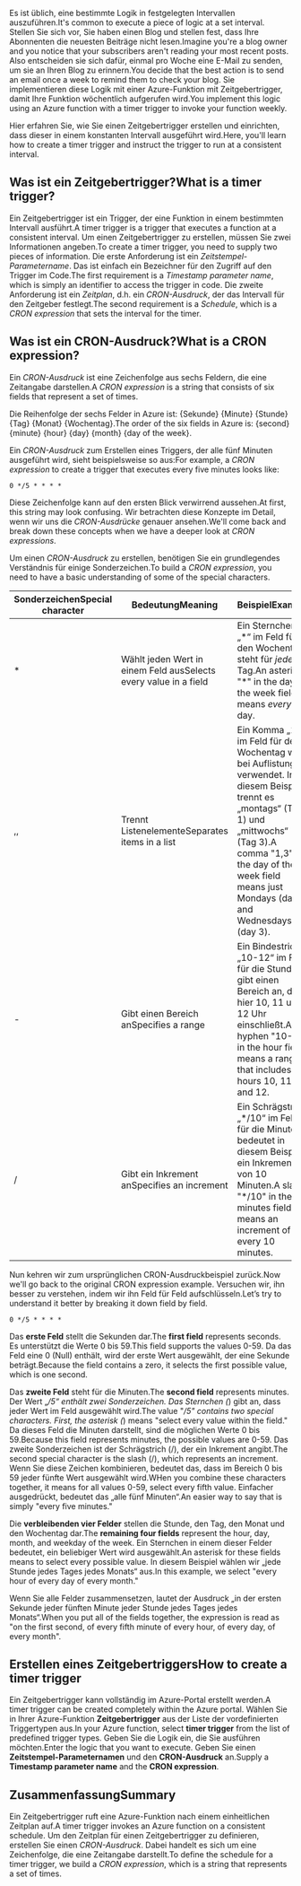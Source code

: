 <span data-ttu-id="9f44e-101">Es ist üblich, eine bestimmte Logik in festgelegten Intervallen auszuführen.</span><span class="sxs-lookup"><span data-stu-id="9f44e-101">It's common to execute a piece of logic at a set interval.</span></span> <span data-ttu-id="9f44e-102">Stellen Sie sich vor, Sie haben einen Blog und stellen fest, dass Ihre Abonnenten die neuesten Beiträge nicht lesen.</span><span class="sxs-lookup"><span data-stu-id="9f44e-102">Imagine you're a blog owner and you notice that your subscribers aren't reading your most recent posts.</span></span> <span data-ttu-id="9f44e-103">Also entscheiden sie sich dafür, einmal pro Woche eine E-Mail zu senden, um sie an Ihren Blog zu erinnern.</span><span class="sxs-lookup"><span data-stu-id="9f44e-103">You decide that the best action is to send an email once a week to remind them to check your blog.</span></span> <span data-ttu-id="9f44e-104">Sie implementieren diese Logik mit einer Azure-Funktion mit Zeitgebertrigger, damit Ihre Funktion wöchentlich aufgerufen wird.</span><span class="sxs-lookup"><span data-stu-id="9f44e-104">You implement this logic using an Azure function with a timer trigger to invoke your function weekly.</span></span>

<span data-ttu-id="9f44e-105">Hier erfahren Sie, wie Sie einen Zeitgebertrigger erstellen und einrichten, dass dieser in einem konstanten Intervall ausgeführt wird.</span><span class="sxs-lookup"><span data-stu-id="9f44e-105">Here, you'll learn how to create a timer trigger and instruct the trigger to run at a consistent interval.</span></span>

## <a name="what-is-a-timer-trigger"></a><span data-ttu-id="9f44e-106">Was ist ein Zeitgebertrigger?</span><span class="sxs-lookup"><span data-stu-id="9f44e-106">What is a timer trigger?</span></span>

<span data-ttu-id="9f44e-107">Ein Zeitgebertrigger ist ein Trigger, der eine Funktion in einem bestimmten Intervall ausführt.</span><span class="sxs-lookup"><span data-stu-id="9f44e-107">A timer trigger is a trigger that executes a function at a consistent interval.</span></span> <span data-ttu-id="9f44e-108">Um einen Zeitgebertrigger zu erstellen, müssen Sie zwei Informationen angeben.</span><span class="sxs-lookup"><span data-stu-id="9f44e-108">To create a timer trigger, you need to supply two pieces of information.</span></span> <span data-ttu-id="9f44e-109">Die erste Anforderung ist ein *Zeitstempel-Parametername*. Das ist einfach ein Bezeichner für den Zugriff auf den Trigger im Code.</span><span class="sxs-lookup"><span data-stu-id="9f44e-109">The first requirement is a *Timestamp parameter name*, which is simply an identifier to access the trigger in code.</span></span> <span data-ttu-id="9f44e-110">Die zweite Anforderung ist ein *Zeitplan*, d.h. ein *CRON-Ausdruck*, der das Intervall für den Zeitgeber festlegt.</span><span class="sxs-lookup"><span data-stu-id="9f44e-110">The second requirement is a *Schedule*, which is a *CRON expression* that sets the interval for the timer.</span></span>

## <a name="what-is-a-cron-expression"></a><span data-ttu-id="9f44e-111">Was ist ein CRON-Ausdruck?</span><span class="sxs-lookup"><span data-stu-id="9f44e-111">What is a CRON expression?</span></span>

<span data-ttu-id="9f44e-112">Ein *CRON-Ausdruck* ist eine Zeichenfolge aus sechs Feldern, die eine Zeitangabe darstellen.</span><span class="sxs-lookup"><span data-stu-id="9f44e-112">A *CRON expression* is a string that consists of six fields that represent a set of times.</span></span>

<span data-ttu-id="9f44e-113">Die Reihenfolge der sechs Felder in Azure ist: {Sekunde} {Minute} {Stunde} {Tag} {Monat} {Wochentag}.</span><span class="sxs-lookup"><span data-stu-id="9f44e-113">The order of the six fields in Azure is: {second} {minute} {hour} {day} {month} {day of the week}.</span></span>

<span data-ttu-id="9f44e-114">Ein *CRON-Ausdruck* zum Erstellen eines Triggers, der alle fünf Minuten ausgeführt wird, sieht beispielsweise so aus:</span><span class="sxs-lookup"><span data-stu-id="9f44e-114">For example, a *CRON expression* to create a trigger that executes every five minutes looks like:</span></span>

```
0 */5 * * * *
```

<span data-ttu-id="9f44e-115">Diese Zeichenfolge kann auf den ersten Blick verwirrend aussehen.</span><span class="sxs-lookup"><span data-stu-id="9f44e-115">At first, this string may look confusing.</span></span> <span data-ttu-id="9f44e-116">Wir betrachten diese Konzepte im Detail, wenn wir uns die *CRON-Ausdrücke* genauer ansehen.</span><span class="sxs-lookup"><span data-stu-id="9f44e-116">We'll come back and break down these concepts when we have a deeper look at *CRON expressions*.</span></span>

<span data-ttu-id="9f44e-117">Um einen *CRON-Ausdruck* zu erstellen, benötigen Sie ein grundlegendes Verständnis für einige Sonderzeichen.</span><span class="sxs-lookup"><span data-stu-id="9f44e-117">To build a *CRON expression*, you need to have a basic understanding of some of the special characters.</span></span>

| <span data-ttu-id="9f44e-118">Sonderzeichen</span><span class="sxs-lookup"><span data-stu-id="9f44e-118">Special character</span></span> | <span data-ttu-id="9f44e-119">Bedeutung</span><span class="sxs-lookup"><span data-stu-id="9f44e-119">Meaning</span></span> | <span data-ttu-id="9f44e-120">Beispiel</span><span class="sxs-lookup"><span data-stu-id="9f44e-120">Example</span></span> |
| ------------- | ------------- | ------------- |
| *      | <span data-ttu-id="9f44e-121">Wählt jeden Wert in einem Feld aus</span><span class="sxs-lookup"><span data-stu-id="9f44e-121">Selects every value in a field</span></span> | <span data-ttu-id="9f44e-122">Ein Sternchen „\*“ im Feld für den Wochentag steht für *jeden* Tag.</span><span class="sxs-lookup"><span data-stu-id="9f44e-122">An asterisk "\*" in the day of the week field means *every* day.</span></span> |
| <span data-ttu-id="9f44e-123">,</span><span class="sxs-lookup"><span data-stu-id="9f44e-123">,</span></span>      | <span data-ttu-id="9f44e-124">Trennt Listenelemente</span><span class="sxs-lookup"><span data-stu-id="9f44e-124">Separates items in a list</span></span> | <span data-ttu-id="9f44e-125">Ein Komma „1,3“ im Feld für den Wochentag wird bei Auflistungen verwendet. In diesem Beispiel trennt es „montags“ (Tag 1) und „mittwochs“ (Tag 3).</span><span class="sxs-lookup"><span data-stu-id="9f44e-125">A comma "1,3" in the day of the week field means just Mondays (day 1) and Wednesdays (day 3).</span></span> |
| -      | <span data-ttu-id="9f44e-126">Gibt einen Bereich an</span><span class="sxs-lookup"><span data-stu-id="9f44e-126">Specifies a range</span></span> | <span data-ttu-id="9f44e-127">Ein Bindestrich „10-12“ im Feld für die Stunden gibt einen Bereich an, der hier 10, 11 und 12 Uhr einschließt.</span><span class="sxs-lookup"><span data-stu-id="9f44e-127">A hyphen "10-12" in the hour field means a range that includes the hours 10, 11, and 12.</span></span> |
| /      | <span data-ttu-id="9f44e-128">Gibt ein Inkrement an</span><span class="sxs-lookup"><span data-stu-id="9f44e-128">Specifies an increment</span></span> | <span data-ttu-id="9f44e-129">Ein Schrägstrich „\*/10“ im Feld für die Minuten bedeutet in diesem Beispiel ein Inkrement von 10 Minuten.</span><span class="sxs-lookup"><span data-stu-id="9f44e-129">A slash "\*/10" in the minutes field means an increment of every 10 minutes.</span></span> |

<span data-ttu-id="9f44e-130">Nun kehren wir zum ursprünglichen CRON-Ausdruckbeispiel zurück.</span><span class="sxs-lookup"><span data-stu-id="9f44e-130">Now we'll go back to the original CRON expression example.</span></span> <span data-ttu-id="9f44e-131">Versuchen wir, ihn besser zu verstehen, indem wir ihn Feld für Feld aufschlüsseln.</span><span class="sxs-lookup"><span data-stu-id="9f44e-131">Let’s try to understand it better by breaking it down field by field.</span></span>

```
0 */5 * * * *
```

<span data-ttu-id="9f44e-132">Das **erste Feld** stellt die Sekunden dar.</span><span class="sxs-lookup"><span data-stu-id="9f44e-132">The **first field** represents seconds.</span></span> <span data-ttu-id="9f44e-133">Es unterstützt die Werte 0 bis 59.</span><span class="sxs-lookup"><span data-stu-id="9f44e-133">This field supports the values 0-59.</span></span> <span data-ttu-id="9f44e-134">Da das Feld eine 0 (Null) enthält, wird der erste Wert ausgewählt, der eine Sekunde beträgt.</span><span class="sxs-lookup"><span data-stu-id="9f44e-134">Because the field contains a zero, it selects the first possible value, which is one second.</span></span>

<span data-ttu-id="9f44e-135">Das **zweite Feld** steht für die Minuten.</span><span class="sxs-lookup"><span data-stu-id="9f44e-135">The **second field** represents minutes.</span></span> <span data-ttu-id="9f44e-136">Der Wert „*/5“ enthält zwei Sonderzeichen. Das Sternchen (*) gibt an, dass jeder Wert im Feld ausgewählt wird.</span><span class="sxs-lookup"><span data-stu-id="9f44e-136">The value "*/5" contains two special characters. First, the asterisk (*) means "select every value within the field."</span></span> <span data-ttu-id="9f44e-137">Da dieses Feld die Minuten darstellt, sind die möglichen Werte 0 bis 59.</span><span class="sxs-lookup"><span data-stu-id="9f44e-137">Because this field represents minutes, the possible values are 0-59.</span></span> <span data-ttu-id="9f44e-138">Das zweite Sonderzeichen ist der Schrägstrich (/), der ein Inkrement angibt.</span><span class="sxs-lookup"><span data-stu-id="9f44e-138">The second special character is the slash (/), which represents an increment.</span></span> <span data-ttu-id="9f44e-139">Wenn Sie diese Zeichen kombinieren, bedeutet das, dass im Bereich 0 bis 59 jeder fünfte Wert ausgewählt wird.</span><span class="sxs-lookup"><span data-stu-id="9f44e-139">WHen you combine these characters together, it means for all values 0-59, select every fifth value.</span></span> <span data-ttu-id="9f44e-140">Einfacher ausgedrückt, bedeutet das „alle fünf Minuten“.</span><span class="sxs-lookup"><span data-stu-id="9f44e-140">An easier way to say that is simply "every five minutes."</span></span>

<span data-ttu-id="9f44e-141">Die **verbleibenden vier Felder** stellen die Stunde, den Tag, den Monat und den Wochentag dar.</span><span class="sxs-lookup"><span data-stu-id="9f44e-141">The **remaining four fields** represent the hour, day, month, and weekday of the week.</span></span> <span data-ttu-id="9f44e-142">Ein Sternchen in einem dieser Felder bedeutet, ein beliebiger Wert wird ausgewählt.</span><span class="sxs-lookup"><span data-stu-id="9f44e-142">An asterisk for these fields means to select every possible value.</span></span> <span data-ttu-id="9f44e-143">In diesem Beispiel wählen wir „jede Stunde jedes Tages jedes Monats“ aus.</span><span class="sxs-lookup"><span data-stu-id="9f44e-143">In this example, we select "every hour of every day of every month."</span></span>

<span data-ttu-id="9f44e-144">Wenn Sie alle Felder zusammensetzen, lautet der Ausdruck „in der ersten Sekunde jeder fünften Minute jeder Stunde jedes Tages jedes Monats“.</span><span class="sxs-lookup"><span data-stu-id="9f44e-144">When you put all of the fields together, the expression is read as "on the first second, of every fifth minute of every hour, of every day, of every month".</span></span>

## <a name="how-to-create-a-timer-trigger"></a><span data-ttu-id="9f44e-145">Erstellen eines Zeitgebertriggers</span><span class="sxs-lookup"><span data-stu-id="9f44e-145">How to create a timer trigger</span></span>

<span data-ttu-id="9f44e-146">Ein Zeitgebertrigger kann vollständig im Azure-Portal erstellt werden.</span><span class="sxs-lookup"><span data-stu-id="9f44e-146">A timer trigger can be created completely within the Azure portal.</span></span> <span data-ttu-id="9f44e-147">Wählen Sie in Ihrer Azure-Funktion **Zeitgebertrigger** aus der Liste der vordefinierten Triggertypen aus.</span><span class="sxs-lookup"><span data-stu-id="9f44e-147">In your Azure function, select **timer trigger** from the list of predefined trigger types.</span></span> <span data-ttu-id="9f44e-148">Geben Sie die Logik ein, die Sie ausführen möchten.</span><span class="sxs-lookup"><span data-stu-id="9f44e-148">Enter the logic that you want to execute.</span></span> <span data-ttu-id="9f44e-149">Geben Sie einen **Zeitstempel-Parameternamen** und den **CRON-Ausdruck** an.</span><span class="sxs-lookup"><span data-stu-id="9f44e-149">Supply a **Timestamp parameter name** and the **CRON expression**.</span></span>

## <a name="summary"></a><span data-ttu-id="9f44e-150">Zusammenfassung</span><span class="sxs-lookup"><span data-stu-id="9f44e-150">Summary</span></span>

<span data-ttu-id="9f44e-151">Ein Zeitgebertrigger ruft eine Azure-Funktion nach einem einheitlichen Zeitplan auf.</span><span class="sxs-lookup"><span data-stu-id="9f44e-151">A timer trigger invokes an Azure function on a consistent schedule.</span></span> <span data-ttu-id="9f44e-152">Um den Zeitplan für einen Zeitgebertrigger zu definieren, erstellen Sie einen *CRON-Ausdruck*. Dabei handelt es sich um eine Zeichenfolge, die eine Zeitangabe darstellt.</span><span class="sxs-lookup"><span data-stu-id="9f44e-152">To define the schedule for a timer trigger, we build a *CRON expression*, which is a string that represents a set of times.</span></span>

